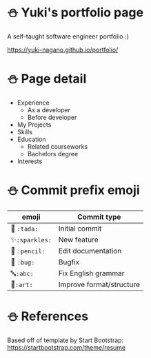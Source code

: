 # :snowman: Yuki's portfolio page
A self-taught software engineer portfolio :)

 https://yuki-nagano.github.io/portfolio/
 
# :snowman: Page detail
- Experience
    - As a developer
    - Before developer
- My Projects
- Skills
- Education
    - Related courseworks
    - Bachelors degree
- Interests

# :snowman: Commit prefix emoji
| emoji | Commit type |
| ---- | ---- |
🎉 `:tada:`   | Initial commit
✨`:sparkles:`|  New feature
📝 `:pencil:` | Edit documentation
🐛 `:bug:`    | Bugfix
:abc:`:abc:`   | Fix English grammar
🎨`:art:`  | Improve format/structure


# :snowman: References
Based off of template by Start Bootstrap: 
https://startbootstrap.com/theme/resume

